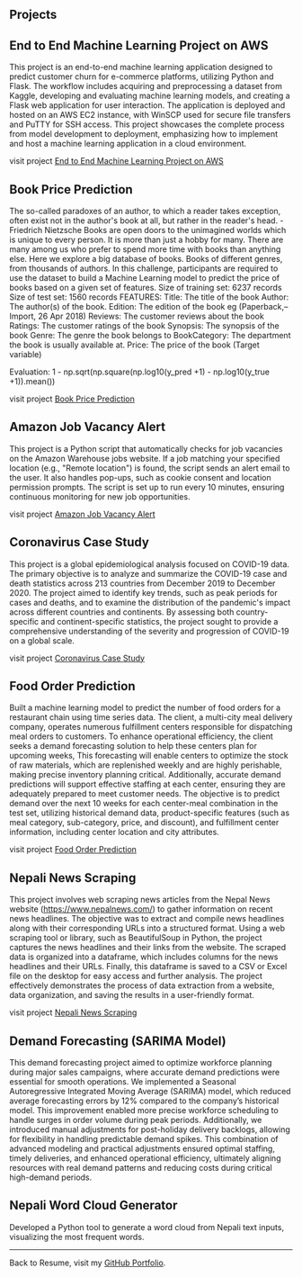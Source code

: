 

## Projects


## End to End Machine Learning Project on AWS  


This project is an end-to-end machine learning application designed to predict customer churn for e-commerce platforms, utilizing Python and Flask. The workflow includes acquiring and preprocessing a dataset from Kaggle, developing and evaluating machine learning models, and creating a Flask web application for user interaction. The application is deployed and hosted on an AWS EC2 instance, with WinSCP used for secure file transfers and PuTTY for SSH access. This project showcases the complete process from model development to deployment, emphasizing how to implement and host a machine learning application in a cloud environment.
  

visit project [End to End Machine Learning Project on AWS](https://github.com/aktrikx/e2eml_project)





## Book Price Prediction



The so-called paradoxes of an author, to which a reader takes exception, often exist not in the author's book at all, but rather in the reader's head. - Friedrich Nietzsche Books are open doors to the unimagined worlds which is unique to every person. It is more than just a hobby for many. There are many among us who prefer to spend more time with books than anything else. Here we explore a big database of books. Books of different genres, from thousands of authors. In this challenge, participants are required to use the dataset to build a Machine Learning model to predict the price of books based on a given set of features. Size of training set: 6237 records Size of test  set: 1560 records FEATURES: Title: The title of the book Author: The author(s) of the book. Edition: The edition of the book eg (Paperback,– Import, 26 Apr 2018) Reviews: The customer reviews about the book Ratings: The customer ratings of the book Synopsis: The synopsis of the book Genre: The genre the book belongs to BookCategory: The department the book is usually available at. Price: The price of the book (Target variable)

Evaluation: 1 - np.sqrt(np.square(np.log10(y_pred +1) - np.log10(y_true +1)).mean())



  
visit project [Book Price Prediction](https://github.com/aktrikx/DSprojects/blob/main/Book_Price_Hackathon.ipynb)






## Amazon Job Vacancy Alert



  
This project is a Python script that automatically checks for job vacancies on the Amazon Warehouse jobs website. If a job matching your specified location (e.g., "Remote location") is found, the script sends an alert email to the user. It also handles pop-ups, such as cookie consent and location permission prompts. The script is set up to run every 10 minutes, ensuring continuous monitoring for new job opportunities.



visit project [Amazon Job Vacancy Alert](https://github.com/aktrikx/amazon_job_vacancy_alert)






## Coronavirus Case Study



This project is a global epidemiological analysis focused on COVID-19 data. The primary objective is to analyze and summarize the COVID-19 case and death statistics across 213 countries from December 2019 to December 2020. The project aimed to identify key trends, such as peak periods for cases and deaths, and to examine the distribution of the pandemic's impact across different countries and continents. By assessing both country-specific and continent-specific statistics, the project sought to provide a comprehensive understanding of the severity and progression of COVID-19 on a global scale.

  

visit project [Coronavirus Case Study](https://github.com/aktrikx/DSprojects/blob/main/Coronavirus__Case_Study.ipynb)








## Food Order Prediction


Built a machine learning model to predict the number of food orders for a restaurant chain using time series data.
The client, a multi-city meal delivery company, operates numerous fulfillment centers responsible for dispatching meal orders to  customers. To enhance operational efficiency, the client seeks a demand forecasting solution to help these centers plan for upcoming weeks, This forecasting will enable centers to optimize the stock of raw materials, which are replenished weekly and are highly perishable, making precise inventory planning critical. Additionally, accurate demand predictions will support effective staffing at each center, ensuring they are adequately prepared to meet customer needs. The objective is to predict demand over the next 10 weeks for each center-meal combination in the test set, utilizing historical demand data, product-specific features (such as meal category, sub-category, price, and discount), and fulfillment center information, including center location and city attributes.



visit project [Food Order Prediction](https://github.com/aktrikx/DSprojects/blob/main/Food_order_py.ipynb)





## Nepali News Scraping



This project involves web scraping news articles from the Nepal News website (https://www.nepalnews.com/) to gather information on recent news headlines. The objective was to extract and compile news headlines along with their corresponding URLs into a structured format. Using a web scraping tool or library, such as BeautifulSoup in Python, the project captures the news headlines and their links from the website. The scraped data is organized into a dataframe, which includes columns for the news headlines and their URLs. Finally, this dataframe is saved to a CSV or Excel file on the desktop for easy access and further analysis. The project effectively demonstrates the process of data extraction from a website, data organization, and saving the results in a user-friendly format.

  
visit project [Nepali News Scraping](https://github.com/aktrikx/Python_projects/blob/main/Nepali_News_Scraping.ipynb)






## Demand Forecasting (SARIMA Model) 




This demand forecasting project aimed to optimize workforce planning during major sales campaigns, where accurate demand predictions were essential for smooth operations. We implemented a Seasonal Autoregressive Integrated Moving Average (SARIMA) model, which reduced average forecasting errors by 12% compared to the company’s historical model. This improvement enabled more precise workforce scheduling to handle surges in order volume during peak periods. Additionally, we introduced manual adjustments for post-holiday delivery backlogs, allowing for flexibility in handling predictable demand spikes. This combination of advanced modeling and practical adjustments ensured optimal staffing, timely deliveries, and enhanced operational efficiency, ultimately aligning resources with real demand patterns and reducing costs during critical high-demand periods.
  




## Nepali Word Cloud Generator


Developed a Python tool to generate a word cloud from Nepali text inputs, visualizing the most frequent words.



---

Back to Resume, visit my [GitHub Portfolio](README.md).


